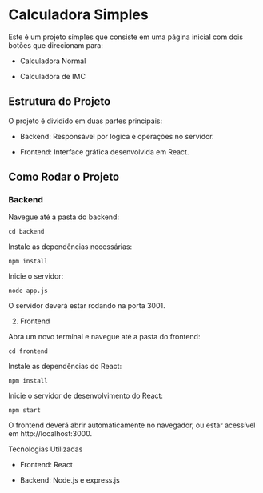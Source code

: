 # Calculadora Simples

Este é um projeto simples que consiste em uma página inicial com dois botões que direcionam para:

- Calculadora Normal

- Calculadora de IMC

## Estrutura do Projeto

O projeto é dividido em duas partes principais:

- Backend: Responsável por lógica e operações no servidor.

- Frontend: Interface gráfica desenvolvida em React.

## Como Rodar o Projeto

### Backend

Navegue até a pasta do backend:
```
cd backend
```
Instale as dependências necessárias:
```
npm install
```
Inicie o servidor:
```
node app.js
```
O servidor deverá estar rodando na porta 3001.

2. Frontend

Abra um novo terminal e navegue até a pasta do frontend:
```
cd frontend
```
Instale as dependências do React:
```
npm install
```
Inicie o servidor de desenvolvimento do React:
```
npm start
```
O frontend deverá abrir automaticamente no navegador, ou estar acessível em http://localhost:3000.

Tecnologias Utilizadas

- Frontend: React

- Backend: Node.js e express.js
